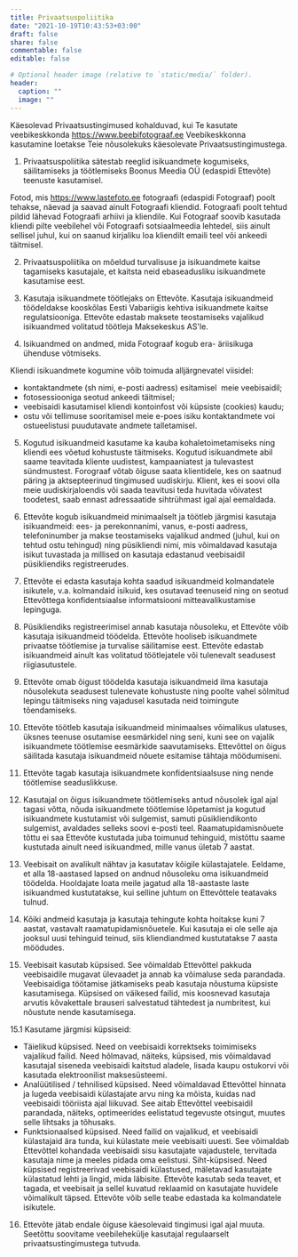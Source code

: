 ```yaml
---
title: Privaatsuspoliitika
date: "2021-10-19T10:43:53+03:00"
draft: false
share: false
commentable: false
editable: false

# Optional header image (relative to `static/media/` folder).
header:
  caption: ""
  image: ""
---
```

Käesolevad Privaatsustingimused kohalduvad, kui Te kasutate veebikeskkonda https://www.beebifotograaf.ee Veebikeskkonna kasutamine loetakse Teie nõusolekuks käesolevate Privaatsustingimustega.

1. Privaatsuspoliitika sätestab reeglid isikuandmete kogumiseks, säilitamiseks ja töötlemiseks Boonus Meedia OÜ (edaspidi Ettevõte) teenuste kasutamisel.

Fotod, mis https://www.lastefoto.ee fotograafi (edaspidi Fotograaf) poolt tehakse, näevad ja saavad ainult Fotograafi kliendid. Fotograafi poolt tehtud pildid lähevad Fotograafi arhiivi ja kliendile.
Kui Fotograaf soovib kasutada kliendi pilte veebilehel või Fotograafi sotsiaalmeedia lehtedel, siis ainult sellisel juhul, kui on saanud kirjaliku loa kliendilt emaili teel või ankeedi täitmisel.

2. Privaatsuspoliitika on mõeldud turvalisuse ja isikuandmete kaitse tagamiseks kasutajale, et kaitsta neid ebaseadusliku isikuandmete kasutamise eest.

3. Kasutaja isikuandmete töötlejaks on Ettevõte. Kasutaja isikuandmeid töödeldakse kooskõlas Eesti Vabariigis kehtiva isikuandmete kaitse regulatsiooniga. Ettevõte edastab maksete teostamiseks vajalikud isikuandmed volitatud töötleja Maksekeskus AS'le.

4. Isikuandmed on andmed, mida Fotograaf kogub era- äriisikuga ühenduse võtmiseks.

Kliendi isikuandmete kogumine võib toimuda alljärgnevatel viisidel:

- kontaktandmete (sh nimi, e-posti aadress) esitamisel  meie veebisaidil;
- fotosessiooniga seotud ankeedi täitmisel;
- veebisaidi kasutamisel kliendi kontoinfost või küpsiste (cookies) kaudu;
- ostu või tellimuse sooritamisel meie e-poes isiku kontaktandmete voi ostueelistusi puudutavate andmete talletamisel.

5. Kogutud isikuandmeid kasutame ka kauba kohaletoimetamiseks ning kliendi ees võetud kohustuste täitmiseks.
Kogutud isikuandmete abil saame teavitada kliente uudistest, kampaaniatest ja tulevastest sündmustest. Forograaf võtab õiguse saata klientidele, kes on saatnud päring ja aktsepteerinud tingimused uudiskirju. Klient, kes ei soovi olla meie uudiskirjaloendis või saada teavitusi teda huvitada võivatest toodetest, saab ennast adressaatide sihtrühmast igal ajal eemaldada.

6. Ettevõte kogub isikuandmeid minimaalselt ja töötleb järgmisi kasutaja isikuandmeid: ees- ja perekonnanimi, vanus, e-posti aadress, telefoninumber ja makse teostamiseks vajalikud andmed (juhul, kui on tehtud ostu tehingud) ning püsikliendi nimi, mis võimaldavad kasutaja isikut tuvastada ja millised on kasutaja edastanud veebisaidil püsikliendiks registreerudes.

7. Ettevõte ei edasta kasutaja kohta saadud isikuandmeid kolmandatele isikutele, v.a. kolmandaid isikuid, kes osutavad teenuseid ning on seotud Ettevõttega konfidentsiaalse informatsiooni mitteavalikustamise lepinguga.

8. Püsikliendiks registreerimisel annab kasutaja nõusoleku, et Ettevõte võib kasutaja isikuandmeid töödelda. Ettevõte hooliseb isikuandmete privaatse töötlemise ja turvalise säilitamise eest. Ettevõte edastab isikuandmeid ainult kas volitatud töötlejatele või tulenevalt seadusest riigiasutustele.

9. Ettevõte omab õigust töödelda kasutaja isikuandmeid ilma kasutaja nõusolekuta seadusest tulenevate kohustuste ning poolte vahel sõlmitud lepingu täitmiseks ning vajadusel kasutada neid toimingute tõendamiseks.

10. Ettevõte töötleb kasutaja isikuandmeid minimaalses võimalikus ulatuses, üksnes teenuse osutamise eesmärkidel ning seni, kuni see on vajalik isikuandmete töötlemise eesmärkide saavutamiseks. Ettevõttel on õigus säilitada kasutaja isikuandmeid nõuete esitamise tähtaja möödumiseni.

11. Ettevõte tagab kasutaja isikuandmete konfidentsiaalsuse ning nende töötlemise seaduslikkuse.

12. Kasutajal on õigus isikuandmete töötlemiseks antud nõusolek igal ajal tagasi võtta, nõuda isikuandmete töötlemise lõpetamist ja kogutud isikuandmete kustutamist või sulgemist, samuti püsikliendikonto sulgemist, avaldades selleks soovi e-posti teel. Raamatupidamisnõuete tõttu ei saa Ettevõte kustutada juba toimunud tehinguid, mistõttu saame kustutada ainult need isikuandmed, mille vanus ületab 7 aastat.

13. Veebisait on avalikult nähtav ja kasutatav kõigile külastajatele. Eeldame, et alla 18-aastased lapsed on andnud nõusoleku oma isikuandmeid töödelda. Hooldajate loata meile jagatud alla 18-aastaste laste isikuandmed kustutatakse, kui selline juhtum on Ettevõttele teatavaks tulnud.

14. Kõiki andmeid kasutaja ja kasutaja tehingute kohta hoitakse kuni 7 aastat, vastavalt raamatupidamisnõuetele. Kui kasutaja ei ole selle aja jooksul uusi tehinguid teinud, siis kliendiandmed kustutatakse 7 aasta möödudes.

15. Veebisait kasutab küpsised. See võimaldab Ettevõttel pakkuda veebisaidile mugavat ülevaadet ja annab ka võimaluse seda parandada. Veebisaidiga töötamise jätkamiseks peab kasutaja nõustuma küpsiste kasutamisega.
Küpsised on väikesed failid, mis koosnevad kasutaja arvutis kõvakettale brauseri salvestatud tähtedest ja numbritest, kui nõustute nende kasutamisega.

15.1 Kasutame järgmisi küpsiseid:
- Täielikud küpsised. Need on veebisaidi korrektseks toimimiseks vajalikud failid. Need hõlmavad, näiteks, küpsised, mis võimaldavad kasutajal siseneda veebisaidi kaitstud aladele, lisada kaupu ostukorvi või kasutada elektroonilist maksesüsteemi.
- Analüütilised / tehnilised küpsised. Need võimaldavad Ettevõttel hinnata ja lugeda veebisaidi külastajate arvu ning ka mõista, kuidas nad veebisaidi tööriista ajal liikuvad. See aitab Ettevõttel veebisaidil parandada, näiteks, optimeerides eelistatud tegevuste otsingut, muutes selle lihtsaks ja tõhusaks.
- Funktsionaalsed küpsised. Need failid on vajalikud, et veebisaidi külastajaid ära tunda, kui külastate meie veebisaiti uuesti. See võimaldab Ettevõttel kohandada veebisaidi sisu kasutajate vajadustele, tervitada kasutaja nime ja meeles pidada oma eelistusi.
Siht-küpsised. Need küpsised registreerivad veebisaidi külastused, mäletavad kasutajate külastatud lehti ja lingid, mida läbisite. Ettevõte kasutab seda teavet, et tagada, et veebisait ja sellel kuvatud reklaamid on kasutajate huvidele võimalikult täpsed. Ettevõte võib selle teabe edastada ka kolmandatele isikutele.

16. Ettevõte jätab endale õiguse käesolevaid tingimusi igal ajal muuta. Seetõttu soovitame veebilehekülje kasutajal regulaarselt privaatsustingimustega tutvuda.